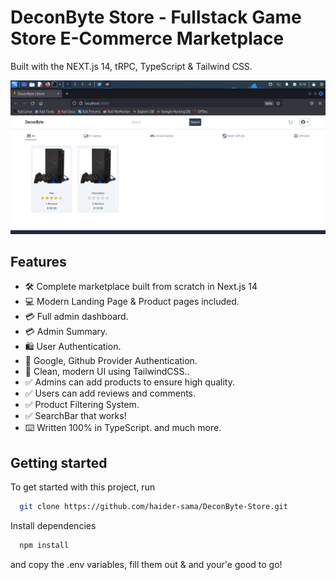 # DeconByte Store - Fullstack Game Store E-Commerce Marketplace

Built with the NEXT.js 14, tRPC, TypeScript & Tailwind CSS.

![Project Image](https://github.com/haider-sama/DeconByte-Store/blob/main/public/thumbnail.png)

## Features

- 🛠️ Complete marketplace built from scratch in Next.js 14
- 💻 Modern Landing Page & Product pages included.
- 💳 Full admin dashboard.
- 💳 Admin Summary.
- 🛍️ User Authentication.
- 🛒 Google, Github Provider Authentication.
- 🌟 Clean, modern UI using TailwindCSS..
- ✅ Admins can add products to ensure high quality.
- ✅ Users can add reviews and comments.
- ✅ Product Filtering System.
- ✅ SearchBar that works!
- ⌨️ Written 100% in TypeScript.
and much more.

## Getting started

To get started with this project, run

```bash
  git clone https://github.com/haider-sama/DeconByte-Store.git
```
Install dependencies
```bash
  npm install
```


and copy the .env variables, fill them out & and your'e good to go!

